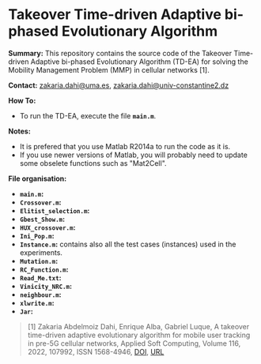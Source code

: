 # Takeover Time-driven Adaptive bi-phased Evolutionary Algorithm 
**Summary:** This repository contains the source code of the Takeover Time-driven Adaptive bi-phased Evolutionary Algorithm (TD-EA) for solving the Mobility Management Problem (MMP) in cellular networks [1]. 

**Contact:** zakaria.dahi@uma.es, zakaria.dahi@univ-constantine2.dz

**How To:**
- To run the TD-EA, execute the file **```main.m```**.

**Notes:**
- It is prefered that you use Matlab R2014a to run the code as it is. 
- If you use newer versions of Matlab, you will probably need to update some obselete functions such as "Mat2Cell".

**File organisation:**
- **```main.m```:**
- **```Crossover.m```:**
- **```Elitist_selection.m```:**
- **```Gbest_Show.m```:**
- **```HUX_crossover.m```:**
- **```Ini_Pop.m```:**
- **```Instance.m```:** contains also all the test cases (instances) used in the experiments.
- **```Mutation.m```:**
- **```RC_Function.m```:**
- **```Read_Me.txt```:**
- **```Vinicity_NRC.m```:**
- **```neighbour.m```:**
- **```xlwrite.m```:**
- **```Jar```:**

> [1] Zakaria Abdelmoiz Dahi, Enrique Alba, Gabriel Luque, A takeover time-driven adaptive evolutionary algorithm for mobile user tracking in pre-5G cellular networks, Applied Soft Computing, Volume 116, 2022, 107992, ISSN 1568-4946, [DOI](https://doi.org/10.1016/j.asoc.2021.107992), [URL](https://www.sciencedirect.com/science/article/pii/S1568494621009145)
